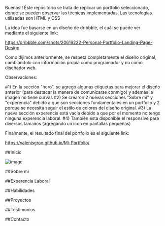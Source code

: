 Buenas!! Éste repositorio se trata de replicar un portfolio seleccionado, donde se pueden observar las técnicas implementadas. Las tecnologías utilizadas son HTML y CSS

La idea fue basarse en un diseño de dribbble, el cuál se puede ver mediante el siguiente link:

https://dribbble.com/shots/20616222-Personal-Portfolio-Landing-Page-Design

Como dijimos anteriormente, se respeta completamente el diseño original, cambiándolo con información propia como programador y no como diseñador web. 

Observaciones: 

#1) En la sección "hero", se agregó algunas etiquetas <a> para mejorar el diseño anterior (para destacar la manera de comunicarse conmigo) y además la imagen no tiene curvas
#2) Se crearon 2 nuevas secciones "Sobre mi" y "experencia" debido a que son secciones fundamentales en un portfolio y 2 porque se necesita seguir el estilo de colores del diseño original. 
#3) La nueva sección experencia está vacía debido a que por el momento no tengo ninguna experencia laboral.
#4) También esta disponible el responsive para diversos tamaños (agregando un icon en pantallas pequeñas)

Finalmente, el resultado final del portfolio es el siguiente link:

https://valenisgroo.github.io/Mi-Portfolio/

##Inicio

![image](https://github.com/valenisgroo/Mi-Portfolio/assets/140656760/4f94a69f-e396-44d9-90db-c63461f9b6ec)

##Sobre mi

##Experencia Laboral

##Habilidades

##Proyectos

##Testimonios

##Contacto
